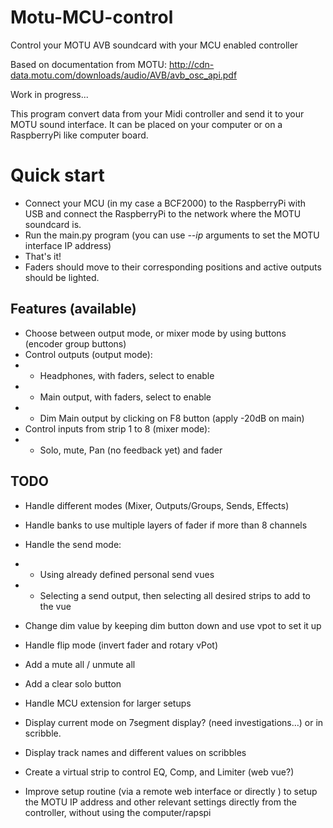 # Motu-MCU-control
Control your MOTU AVB soundcard with your MCU enabled controller

Based on documentation from MOTU:  http://cdn-data.motu.com/downloads/audio/AVB/avb_osc_api.pdf

Work in progress...

This program convert data from your Midi controller and send it to your MOTU sound interface.
It can be placed on your computer or on a RaspberryPi like computer board.


# Quick start 
- Connect your MCU (in my case a BCF2000) to the RaspberryPi with USB and connect the RaspberryPi to the network where the MOTU soundcard is.
- Run the main.py program (you can use *--ip* arguments to set the MOTU interface IP address)
- That's it!
- Faders should move to their corresponding positions and active outputs should be lighted.

## Features (available)
* Choose between output mode, or mixer mode by using buttons (encoder group buttons)
* Control outputs (output mode): 
* * Headphones, with faders, select to enable
* * Main output, with faders, select to enable
* * Dim Main output by clicking on F8 button (apply -20dB on main)
* Control inputs from strip 1 to 8 (mixer mode):
* * Solo, mute, Pan (no feedback yet) and fader

## TODO
* Handle different modes (Mixer, Outputs/Groups, Sends, Effects)
* Handle banks to use multiple layers of fader if more than 8 channels
* Handle the send mode:
* * Using already defined personal send vues
* * Selecting a send output, then selecting all desired strips to add to the vue
* Change dim value by keeping dim button down and use vpot to set it up
* Handle flip mode (invert fader and rotary vPot)
* Add a mute all / unmute all
* Add a clear solo button
* Handle MCU extension for larger setups

* Display current mode on 7segment display? (need investigations…) or in scribble.
* Display track names and different values on scribbles 
* Create a virtual strip to control EQ, Comp, and Limiter (web vue?)

* Improve setup routine (via a remote web interface or directly ) to setup the MOTU IP address and other relevant settings directly from the controller, without using the computer/rapspi

